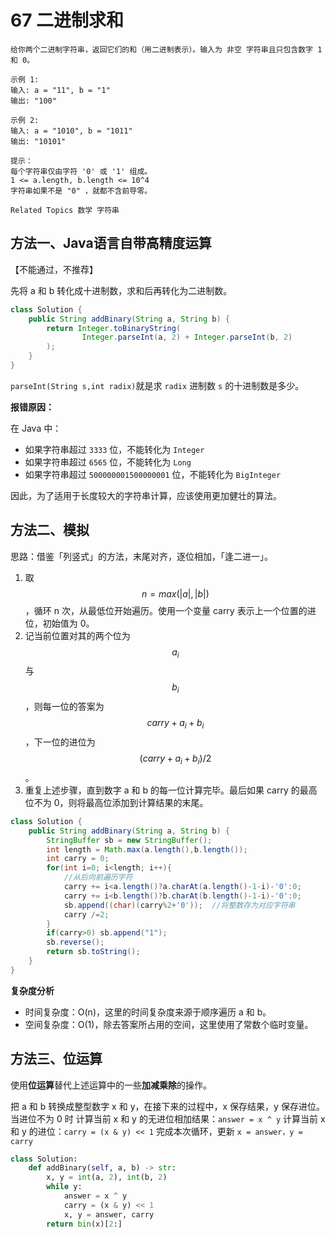 # 67 二进制求和

```text
给你两个二进制字符串，返回它们的和（用二进制表示）。输入为 非空 字符串且只包含数字 1 和 0。 

示例 1: 
输入: a = "11", b = "1"
输出: "100" 

示例 2: 
输入: a = "1010", b = "1011"
输出: "10101" 

提示： 
每个字符串仅由字符 '0' 或 '1' 组成。 
1 <= a.length, b.length <= 10^4 
字符串如果不是 "0" ，就都不含前导零。 

Related Topics 数学 字符串
```

## 方法一、Java语言自带高精度运算

【不能通过，不推荐】

先将 a 和 b 转化成十进制数，求和后再转化为二进制数。

```java
class Solution {
    public String addBinary(String a, String b) {
        return Integer.toBinaryString(
                Integer.parseInt(a, 2) + Integer.parseInt(b, 2)
        );
    }
}
```

`parseInt(String s,int radix)`就是求 `radix` 进制数 `s` 的十进制数是多少。

**报错原因：**

在 Java 中：

* 如果字符串超过 `3333` 位，不能转化为 `Integer`
* 如果字符串超过 `6565` 位，不能转化为 `Long`
* 如果字符串超过 `500000001500000001` 位，不能转化为 `BigInteger`

因此，为了适用于长度较大的字符串计算，应该使用更加健壮的算法。

## 方法二、模拟

思路：借鉴「列竖式」的方法，末尾对齐，逐位相加，「逢二进一」。

1. 取$$n=max{\left(|a|,|b|\right)}$$，循环 n 次，从最低位开始遍历。使用一个变量 carry 表示上一个位置的进位，初始值为 0。
2. 记当前位置对其的两个位为 $$a_i$$ 与 $$b_i$$，则每一位的答案为 $$carry + a_i + b_i$$，下一位的进位为 $$(carry + a_i + b_i)/2$$。
3. 重复上述步骤，直到数字 a 和 b 的每一位计算完毕。最后如果 carry 的最高位不为 0，则将最高位添加到计算结果的末尾。

```java
class Solution {
    public String addBinary(String a, String b) {
        StringBuffer sb = new StringBuffer();
        int length = Math.max(a.length(),b.length());
        int carry = 0;
        for(int i=0; i<length; i++){
            //从后向前遍历字符
            carry += i<a.length()?a.charAt(a.length()-1-i)-'0':0;
            carry += i<b.length()?b.charAt(b.length()-1-i)-'0':0;
            sb.append((char)(carry%2+'0'));  //将整数存为对应字符串
            carry /=2;
        }
        if(carry>0) sb.append("1");
        sb.reverse();
        return sb.toString();
    }
}
```

**复杂度分析**

* 时间复杂度：O\(n\)，这里的时间复杂度来源于顺序遍历 a 和 b。
* 空间复杂度：O\(1\)，除去答案所占用的空间，这里使用了常数个临时变量。

## 方法三、位运算

使用**位运算**替代上述运算中的一些**加减乘除**的操作。

把 a 和 b 转换成整型数字 x 和 y，在接下来的过程中，x 保存结果，y 保存进位。 当进位不为 0 时 计算当前 x 和 y 的无进位相加结果：`answer = x ^ y` 计算当前 x 和 y 的进位：`carry = (x & y) << 1` 完成本次循环，更新 `x = answer，y = carry`

```python
class Solution:
    def addBinary(self, a, b) -> str:
        x, y = int(a, 2), int(b, 2)
        while y:
            answer = x ^ y
            carry = (x & y) << 1
            x, y = answer, carry
        return bin(x)[2:]
```

